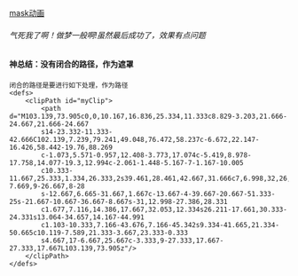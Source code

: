 [mask动画](https://medium.com/@gordonnl/stylised-line-animations-ded23320ffe5#.2d35ywgzi)

###### 气死我了啊！做梦一般啊!虽然最后成功了，效果有点问题

#### 神总结：没有闭合的路径，作为遮罩
    闭合的路径是要进行如下处理，作为路径
    <defs>
        <clipPath id="myClip">
            <path d="M103.139,73.905c0,0,10.167,16.836,25.334,11.333c8.829-3.203,21.666-24.667,21.666-24.667
            s14-23.332-11.333-42.666C102.139,7.239,79.241,49.048,76.472,58.237c-6.672,22.147-16.426,58.442-19.76,88.269
            c-1.073,5.571-0.957,12.408-3.773,17.074c-5.419,8.978-17.758,14.077-19.3,12.994c-2.061-1.448-5.167-7-1.167-10.005
            c10.333-11.667,25.333,1.334,26.333,2s39.461,28.461,42.667,31.666c7,6.998,32,26,46,13c10.666-7.669,9-26.667,8-28
            s-12.667,6.665-31.667,1.667c-13.667-4-39.667-20.667-51.333-25s-21.667-10.667-36.667-8.667s-31,12.998-27.386,28.331
            c1.677,7.116,14.386,17.667,32.053,12.334s26.211-17.661,30.333-24.331s13.064-34.657,14.167-44.991
            c1.103-10.333,7.166-43.676,7.166-45.342s9.334-41.665,21.334-50.665c10.119-7.589,21.333-3.667,23.333-0.333
            s4.667,17-6.667,25.667c-3.333,9-27.333,17.667-27.333,17.667L103.139,73.905z"/>
        </clipPath>
    </defs>

